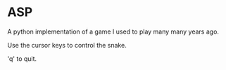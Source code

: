 # ASP

A python implementation of a game I used to play many many years ago.

Use the cursor keys to control the snake.

'q' to quit.

